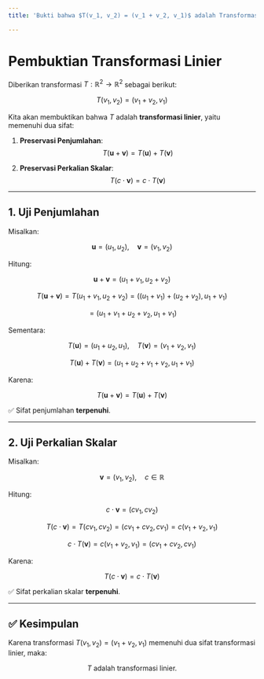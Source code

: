 ```yaml
---
title: 'Bukti bahwa $T(v_1, v_2) = (v_1 + v_2, v_1)$ adalah Transformasi Linier'

---
```


# Pembuktian Transformasi Linier

Diberikan transformasi $T: \mathbb{R}^2 \rightarrow \mathbb{R}^2$ sebagai berikut:

$$
T(v_1, v_2) = (v_1 + v_2, v_1)
$$

Kita akan membuktikan bahwa $T$ adalah **transformasi linier**, yaitu memenuhi dua sifat:

1. **Preservasi Penjumlahan**:
   $$
   T(\mathbf{u} + \mathbf{v}) = T(\mathbf{u}) + T(\mathbf{v})
   $$

2. **Preservasi Perkalian Skalar**:
   $$
   T(c \cdot \mathbf{v}) = c \cdot T(\mathbf{v})
   $$

---

## 1. Uji Penjumlahan

Misalkan:

$$
\mathbf{u} = (u_1, u_2), \quad \mathbf{v} = (v_1, v_2)
$$

Hitung:

$$
\mathbf{u} + \mathbf{v} = (u_1 + v_1, u_2 + v_2)
$$

$$
T(\mathbf{u} + \mathbf{v}) = T(u_1 + v_1, u_2 + v_2) = ((u_1 + v_1) + (u_2 + v_2), u_1 + v_1)
$$

$$
= (u_1 + v_1 + u_2 + v_2, u_1 + v_1)
$$

Sementara:

$$
T(\mathbf{u}) = (u_1 + u_2, u_1), \quad T(\mathbf{v}) = (v_1 + v_2, v_1)
$$

$$
T(\mathbf{u}) + T(\mathbf{v}) = (u_1 + u_2 + v_1 + v_2, u_1 + v_1)
$$

Karena:

$$
T(\mathbf{u} + \mathbf{v}) = T(\mathbf{u}) + T(\mathbf{v})
$$

✅ Sifat penjumlahan **terpenuhi**.

---

## 2. Uji Perkalian Skalar

Misalkan:

$$
\mathbf{v} = (v_1, v_2), \quad c \in \mathbb{R}
$$

Hitung:

$$
c \cdot \mathbf{v} = (cv_1, cv_2)
$$

$$
T(c \cdot \mathbf{v}) = T(cv_1, cv_2) = (cv_1 + cv_2, cv_1) = c(v_1 + v_2, v_1)
$$

$$
c \cdot T(\mathbf{v}) = c(v_1 + v_2, v_1) = (cv_1 + cv_2, cv_1)
$$

Karena:

$$
T(c \cdot \mathbf{v}) = c \cdot T(\mathbf{v})
$$

✅ Sifat perkalian skalar **terpenuhi**.

---

## ✅ Kesimpulan

Karena transformasi $T(v_1, v_2) = (v_1 + v_2, v_1)$ memenuhi dua sifat transformasi linier, maka:

$$
T \text{ adalah transformasi linier.}
$$
